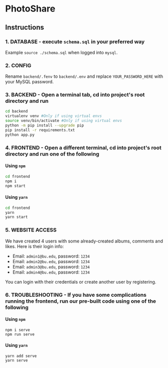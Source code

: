 # PhotoShare

## Instructions

### 1. DATABASE - execute `schema.sql` in your preferred way

Example `source ./schema.sql` when logged into `mysql`.

### 2. CONFIG

Rename `backend/.fenv` to `backend/.env` and replace `YOUR_PASSWORD_HERE` with your MySQL password.

### 3. BACKEND - Open a terminal tab, cd into project's root directory and run

```bash
cd backend
virtualenv venv #Only if using virtual envs
source venv/bin/activate #Only if using virtual envs
python -m pip install --upgrade pip
pip install -r requirements.txt
python app.py
```

### 4. FRONTEND - Open a different terminal, cd into project's root directory and run one of the following

#### Using `npm`
```bash
cd frontend
npm i
npm start
```

#### Using `yarn`
```bash
cd frontend
yarn
yarn start
```

### 5. WEBSITE ACCESS

We have created 4 users with some already-created albums, comments and likes. Here is their login info:

- Email: `admin1@bu.edu`, password: `1234`
- Email: `admin2@bu.edu`, password: `1234`
- Email: `admin3@bu.edu`, password: `1234`
- Email: `admin4@bu.edu`, password: `1234`

You can login with their credentials or create another user by registering.


### 6. TROUBLESHOOTING - If you have some complications running the frontend, run our pre-built code using one of the following
#### Using `npm`
```
npm i serve
npm run serve
```

#### Using `yarn`
```
yarn add serve
yarn serve
```
